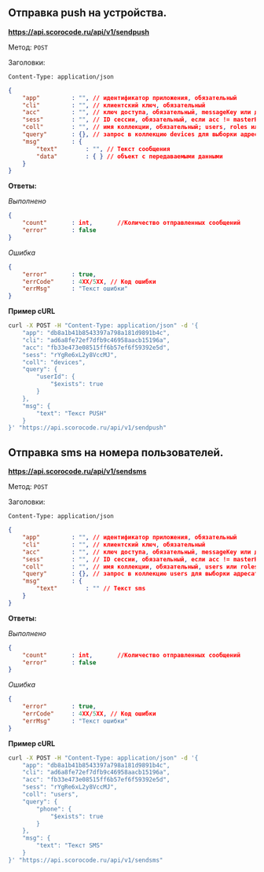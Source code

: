 ## Отправка push на устройства.

**https://api.scorocode.ru/api/v1/sendpush**

Метод: `POST`

Заголовки:

`Content-Type: application/json`

```JSON
{
    "app"         : "", // идентификатор приложения, обязательный
    "cli"         : "", // клиентский ключ, обязательный
    "acc"         : "", // ключ доступа, обязательный, messageKey или для полного доступа masterKey
    "sess"        : "", // ID сессии, обязательный, если acc != masterKey
    "coll"        : "", // имя коллекции, обязательный; users, roles или devices
    "query"       : {}, // запрос в коллекцию devices для выборки адресатов с парами имя_поля/оператор:значение, необязательный
    "msg"         : {
        "text"        : "", // Текст сообщения
        "data"        : { } // объект с передаваемыми данными
    }
}
```

**Ответы:**

*Выполнено*

```JSON
{
    "count"       : int,       //Количество отправленных сообщений 
    "error"       : false
}
```

*Ошибка*

```JSON
{
    "error"       : true,
    "errCode"     : 4XX/5XX, // Код ошибки
    "errMsg"      : "Текст ошибки"
}
```

**Пример cURL**

```bash
curl -X POST -H "Content-Type: application/json" -d '{
    "app": "db8a1b41b8543397a798a181d9891b4c",
    "cli": "ad6a8fe72ef7dfb9c46958aacb15196a",
    "acc": "fb33e473e08515ff6b57ef6f59392e5d",
    "sess": "rYgRe6xL2y8VccMJ",
    "coll": "devices",
    "query": {
        "userId": {
            "$exists": true
        }
    },
    "msg": {
        "text": "Текст PUSH"
    }
}' "https://api.scorocode.ru/api/v1/sendpush"
```

## Отправка sms на номера пользователей.

**https://api.scorocode.ru/api/v1/sendsms**

Метод: `POST`

Заголовки:

`Content-Type: application/json`

```JSON
{
    "app"         : "", // идентификатор приложения, обязательный
    "cli"         : "", // клиентский ключ, обязательный
    "acc"         : "", // ключ доступа, обязательный, messageKey или для полного доступа masterKey
    "sess"        : "", // ID сессии, обязательный, если acc != masterKey
    "coll"        : "", // имя коллекции, обязательный, users или roles
    "query"       : {}, // запрос в коллекцию users для выборки адресатов с парами имя_поля/оператор:значение, необязательный
    "msg"         : {
        "text"        : "" // Текст sms
    }
}
```

**Ответы:**

*Выполнено*

```JSON
{
    "count"       : int,       //Количество отправленных сообщений 
    "error"       : false
}
```

*Ошибка*

```JSON
{
    "error"       : true,
    "errCode"     : 4XX/5XX, // Код ошибки
    "errMsg"      : "Текст ошибки"
}
```

**Пример cURL**

```bash
curl -X POST -H "Content-Type: application/json" -d '{
    "app": "db8a1b41b8543397a798a181d9891b4c",
    "cli": "ad6a8fe72ef7dfb9c46958aacb15196a",
    "acc": "fb33e473e08515ff6b57ef6f59392e5d",
    "sess": "rYgRe6xL2y8VccMJ",
    "coll": "users",
    "query": {
        "phone": {
            "$exists": true
        }
    },
    "msg": {
        "text": "Текст SMS"
    }
}' "https://api.scorocode.ru/api/v1/sendsms"
```